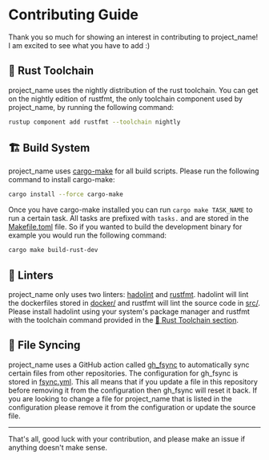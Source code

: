 # Contributing Guide

Thank you so much for showing an interest in contributing to project_name! I am excited to see what you have to add :)

## 🦀 Rust Toolchain

project_name uses the nightly distribution of the rust toolchain. You can get on the nightly edition of rustfmt, the only toolchain component used by project_name, by running the following command:

```bash
rustup component add rustfmt --toolchain nightly
```

## 🏗️ Build System

project_name uses [cargo-make](https://github.com/sagiegurari/cargo-make) for all build scripts. Please run the following command to install cargo-make:

```bash
cargo install --force cargo-make
```

Once you have cargo-make installed you can run `cargo make TASK_NAME` to run a certain task. All tasks are prefixed with `tasks.` and are stored in the [Makefile.toml](Makefile.toml) file. So if you wanted to build the development binary for example you would run the following command:

```bash
cargo make build-rust-dev
```

## 🧪 Linters

project_name only uses two linters: [hadolint](https://github.com/hadolint/hadolint) and [rustfmt](https://github.com/rust-lang/rustfmt). hadolint will lint the dockerfiles stored in [docker/](docker/) and rustfmt will lint the source code in [src/](src/). Please install hadolint using your system's package manager and rustfmt with the toolchain command provided in the [🦀 Rust Toolchain section](#-rust-toolchain).

## 🔄 File Syncing

project_name uses a GitHub action called [gh_fsync](https://github.com/Matt-Gleich/gh_fsync) to automatically sync certain files from other repositories. The configuration for gh_fsync is stored in [fsync.yml](fsync.yml). This all means that if you update a file in this repository before removing it from the configuration then gh_fsync will reset it back. If you are looking to change a file for project_name that is listed in the configuration please remove it from the configuration or update the source file.

---

That's all, good luck with your contribution, and please make an issue if anything doesn't make sense.
